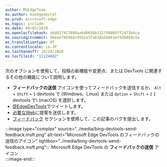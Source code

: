```yaml
---
author: MSEdgeTeam
ms.author: msedgedevrel
ms.prod: microsoft-edge
ms.topic: include
ms.date: 09/01/2020
ms.openlocfilehash: abd837417098aa6d665bb112f99085ff2473b4ca
ms.sourcegitcommit: 99eee78698dc95b2a3fa638a5b063ef449899cda
ms.translationtype: HT
ms.contentlocale: ja-JP
ms.lasthandoff: 10/20/2020
ms.locfileid: "11124682"
---
```

次のオプションを使用して、投稿の新機能や変更点、または DevTools に関連するその他の機能について説明します。  

*   **フィードバックの送信** アイコンを使ってフィードバックを送信するか、 `Alt` + `Shift` + `I` devtools で \(Windows、Linux\) または `Option` + `Shift` + `I` `I` devtools で\ (macOS) を選択します。  
*   [@EdgeDevTools][PostTweetEdgeDevTools]でツイートします。  
*   [必要なWeb][TheWebWeWant]に提案を送信します。  
*   [フィードバック](#feedback) セクションを使用して、この記事のバグを提出します。  

:::image type="complex" source="../media/bing-devtools-send-feedback.msft.png" alt-text="Microsoft Edge DevTools のフィードバックの送信のアイコン" lightbox="../media/bing-devtools-send-feedback.msft.png":::
   Microsoft Edge DevTools の **フィードバックの送信** アイコン  
:::image-end:::  

<!-- links -->  

[PostTweetEdgeDevTools]: https://twitter.com/intent/tweet?text=@EdgeDevTools "@EdgeDevTools |ツイートを投稿する"  

[EdgeDevToolsTwitterAccount]: https://twitter.com/EdgeDevTools "@EdgeDevTools Twitter アカウント"  

[GitHubMicrosoftDocsEdgeDeveloperNewIssue]: https://github.com/MicrosoftDocs/edge-developer/issues/new?title=[DevTools%20Docs%20Feedback] "新しい問題 - MicrosoftDocs/edge-developer - GitHub"  

[TheWebWeWant]: https://webwewant.fyi "必要な Web"  
